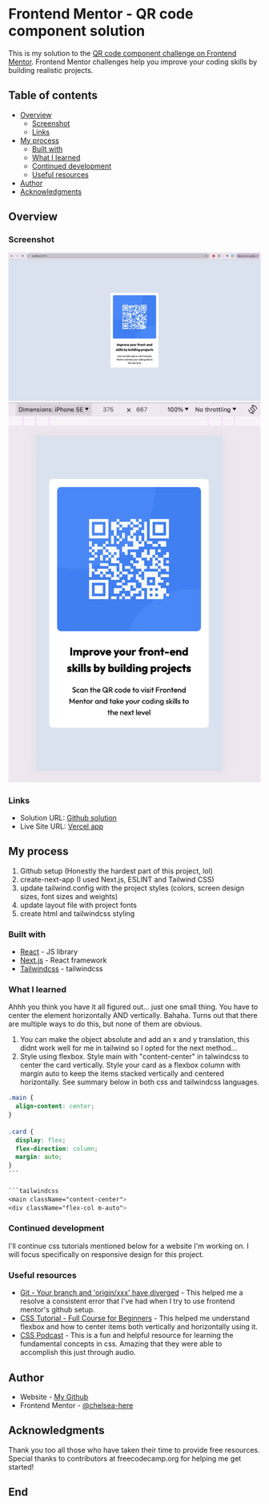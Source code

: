 # Frontend Mentor - QR code component solution

This is my solution to the [QR code component challenge on Frontend Mentor](https://www.frontendmentor.io/challenges/qr-code-component-iux_sIO_H). Frontend Mentor challenges help you improve your coding skills by building realistic projects.

## Table of contents

- [Overview](#overview)
  - [Screenshot](#screenshot)
  - [Links](#links)
- [My process](#my-process)
  - [Built with](#built-with)
  - [What I learned](#what-i-learned)
  - [Continued development](#continued-development)
  - [Useful resources](#useful-resources)
- [Author](#author)
- [Acknowledgments](#acknowledgments)

## Overview

### Screenshot

![](./my-app/public/Screenshot%20desktop.png)
![](./my-app/public/Screenshot%20mobile.png)

### Links

- Solution URL: [Github solution](https://github.com/chelsea-here/qr-code-component-main)
- Live Site URL: [Vercel app](https://qr-code-component-main-gold-alpha.vercel.app/)

## My process

1. Github setup (Honestly the hardest part of this project, lol)
2. create-next-app (I used Next.js, ESLINT and Tailwind CSS)
3. update tailwind.config with the project styles (colors, screen design sizes, font sizes and weights)
4. update layout file with project fonts
5. create html and tailwindcss styling

### Built with

- [React](https://reactjs.org/) - JS library
- [Next.js](https://nextjs.org/) - React framework
- [Tailwindcss](https://tailwindcss.com/) - tailwindcss

### What I learned

Ahhh you think you have it all figured out... just one small thing. You have to center the element horizontally AND vertically. Bahaha. Turns out that there are multiple ways to do this, but none of them are obvious.

1.  You can make the object absolute and add an x and y translation, this didnt work well for me in tailwind so I opted for the next method...
2.  Style using flexbox. Style main with "content-center" in talwindcss to center the card vertically. Style your card as a flexbox column with margin auto to keep the items stacked vertically and centered horizontally. See summary below in both css and tailwindcss languages.

````css
.main {
  align-content: center;
}

.card {
  display: flex;
  flex-direction: column;
  margin: auto;
}
```

```tailwindcss
<main className="content-center">
<div className="flex-col m-auto">
````

### Continued development

I'll continue css tutorials mentioned below for a website I'm working on. I will focus specifically on responsive design for this project.

### Useful resources

- [Git - Your branch and 'origin/xxx' have diverged](https://web.archive.org/web/20150213051658/https://serebrov.github.io/html/2012-02-13-git-branches-have-diverged.html) - This helped me a resolve a consistent error that I've had when I try to use frontend mentor's github setup.
- [CSS Tutorial - Full Course for Beginners](https://youtu.be/Q_ObaXoowoM?si=5ABjWSr26yWmLku9) - This helped me understand flexbox and how to center items both vertically and horizontally using it.
- [CSS Podcast](https://thecsspodcast.libsyn.com/#) - This is a fun and helpful resource for learning the fundamental concepts in css. Amazing that they were able to accomplish this just through audio.

## Author

- Website - [My Github](https://github.com/chelsea-here)
- Frontend Mentor - [@chelsea-here](https://www.frontendmentor.io/profile/chelsea-here)

## Acknowledgments

Thank you too all those who have taken their time to provide free resources. Special thanks to contributors at freecodecamp.org for helping me get started!

## End

```

```
